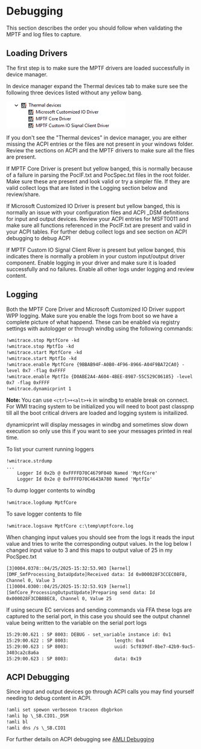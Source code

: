 # Debugging
This section describes the order you should follow when validating the MPTF and log files to capture.

## Loading Drivers
The first step is to make sure the MPTF drivers are loaded successfully in device manager.

In device manager expand the Thermal devices tab to make sure see the following three devices listed without any yellow bang.

![MPTF Driver](media/device_manager.png)

If you don't see the "Thermal devices" in device manager, you are either missing the ACPI entries or the files are not present in your windows folder. Review the sections on ACPI and the MPTF drivers to make sure all the files are present.

If MPTF Core Driver is present but yellow banged, this is normally because of a failure in parsing the PocIF.txt and PocSpec.txt files in the root folder. Make sure these are present and look valid or try a simpler file. If they are valid collect logs that are listed in the Logging section below and review/share.

If Microsoft Customized IO Driver is present but yellow banged, this is normally an issue with your configuration files and ACPI _DSM definitions for input and output devices. Review your ACPI entries for MSFT0011 and make sure all functions referenced in the PocIF.txt are present and valid in your ACPI tables. For further debug collect logs and see section on ACPI debugging to debug ACPI

If MPTF Custom IO Signal Client River is present but yellow banged, this indicates there is normally a problem in your custom input/output driver component. Enable logging in your driver and make sure it is loaded successfully and no failures. Enable all other logs under logging and review content.

## Logging

Both the MPTF Core Driver and Microsoft Customized IO Driver support WPP logging. Make sure you enable the logs from boot so we have a complete picture of what happend. These can be enabled via registry settings with autologger or through windbg using the following commands:

```
!wmitrace.stop MptfCore -kd
!wmitrace.stop MptfIo -kd
!wmitrace.start MptfCore -kd
!wmitrace.start MptfIo -kd
!wmitrace.enable MptfCore {9BBAB94F-A0B0-4F96-8966-A04F9BA72CA0} -level 0x7 -flag 0xFFFF
!wmitrace.enable MptfIo {D0ABE2A4-A604-4BEE-8987-55C529C06185} -level 0x7 -flag 0xFFFF
!wmitrace.dynamicprint 1
```

<b>Note: </b> You can use `<ctrl>+<alt>+k` in windbg to enable break on connect. For WMI tracing system to be initialized you will need to boot past classpnp till all the boot critical drivers are loaded and logging system is initailized.

dynamicprint will display messages in windbg and sometimes slow down execution so only use this if you want to see your messages printed in real time.

To list your current running loggers

```
!wmitrace.strdump
...
    Logger Id 0x2b @ 0xFFFFD70C4679F040 Named 'MptfCore'
    Logger Id 0x2e @ 0xFFFFD70C4643A780 Named 'MptfIo'
```

To dump logger contents to windbg

`!wmitrace.logdump MptfCore`

To save logger contents to file

`!wmitrace.logsave MptfCore c:\temp\mptfcore.log`

When changing input values you should see from the logs it reads the input value and tries to write the corresponding output values. In the log below I changed input value to 3 and this maps to output value of 25 in my PocSpec.txt

```
[3]0004.0378::04/25/2025-15:32:53.903 [kernel] [DMF_SmfProcessing_DataUpdate]Received data: Id 0x000028F3CCEC08F8, Channel 0, Value 3
[1]0004.0300::04/25/2025-15:32:53.919 [kernel] [SmfCore_ProcessingOutputUpdate]Preparing send data: Id 0x000028F3CDB8BEC8, Channel 0, Value 25
```

If using secure EC services and sending commands via FFA these logs are captured to the serial port, in this case you should see the output channel value being written to the variable on the serial port logs
```
15:29:00.621 : SP 8003: DEBUG - set_variable instance id: 0x1
15:29:00.622 : SP 8003:                 length: 0x4
15:29:00.623 : SP 8003:                 uuid: 5cf839df-8be7-42b9-9ac5-3403ca2c8a6a
15:29:00.623 : SP 8003:                 data: 0x19
```

## ACPI Debugging
Since input and output devices go through ACPI calls you may find yourself needing to debug content in ACPI. 

```
!amli set spewon verboseon traceon dbgbrkon
!amli bp \_SB.CIO1._DSM
!amli bl
!amli dns /s \_SB.CIO1
```

For further details on ACPI debugging see [AMLI Debugging](https://learn.microsoft.com/en-us/windows-hardware/drivers/debugger/introduction-to-the-amli-debugger)